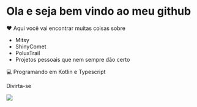 # Ola e seja bem vindo ao meu github

❤️ Aqui você vai encontrar muitas coisas sobre
*  Mitsy
* ShinyComet
* PoluxTrail
* Projetos pessoais que nem sempre dão certo


💻 Programando em Kotlin e Typescript

Divirta-se

<img src="https://cdn.mitsy.website/Mitsy-assets/Website/Triste.jpg"/>
